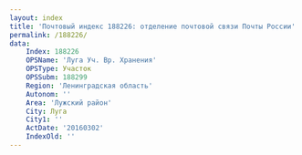 ```yaml
---
layout: index
title: 'Почтовый индекс 188226: отделение почтовой связи Почты России'
permalink: /188226/
data:
    Index: 188226
    OPSName: 'Луга Уч. Вр. Хранения'
    OPSType: Участок
    OPSSubm: 188299
    Region: 'Ленинградская область'
    Autonom: ''
    Area: 'Лужский район'
    City: Луга
    City1: ''
    ActDate: '20160302'
    IndexOld: ''
---
```

